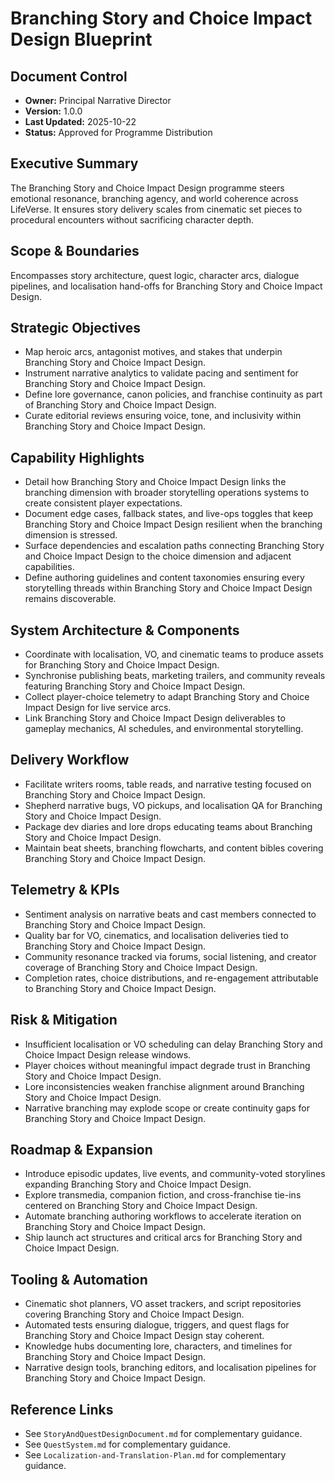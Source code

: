 # Branching Story and Choice Impact Design Blueprint
## Document Control
- **Owner:** Principal Narrative Director
- **Version:** 1.0.0
- **Last Updated:** 2025-10-22
- **Status:** Approved for Programme Distribution

## Executive Summary
The Branching Story and Choice Impact Design programme steers emotional resonance, branching agency,
and world coherence across LifeVerse. It ensures story delivery scales from cinematic set pieces to
procedural encounters without sacrificing character depth.

## Scope & Boundaries
Encompasses story architecture, quest logic, character arcs, dialogue pipelines, and localisation
hand-offs for Branching Story and Choice Impact Design.

## Strategic Objectives
- Map heroic arcs, antagonist motives, and stakes that underpin Branching Story and Choice Impact Design.
- Instrument narrative analytics to validate pacing and sentiment for Branching Story and Choice Impact Design.
- Define lore governance, canon policies, and franchise continuity as part of Branching Story and Choice Impact Design.
- Curate editorial reviews ensuring voice, tone, and inclusivity within Branching Story and Choice Impact Design.

## Capability Highlights
- Detail how Branching Story and Choice Impact Design links the branching dimension with broader storytelling operations systems to create consistent player expectations.
- Document edge cases, fallback states, and live-ops toggles that keep Branching Story and Choice Impact Design resilient when the branching dimension is stressed.
- Surface dependencies and escalation paths connecting Branching Story and Choice Impact Design to the choice dimension and adjacent capabilities.
- Define authoring guidelines and content taxonomies ensuring every storytelling threads within Branching Story and Choice Impact Design remains discoverable.

## System Architecture & Components
- Coordinate with localisation, VO, and cinematic teams to produce assets for Branching Story and Choice Impact Design.
- Synchronise publishing beats, marketing trailers, and community reveals featuring Branching Story and Choice Impact Design.
- Collect player-choice telemetry to adapt Branching Story and Choice Impact Design for live service arcs.
- Link Branching Story and Choice Impact Design deliverables to gameplay mechanics, AI schedules, and environmental storytelling.

## Delivery Workflow
- Facilitate writers rooms, table reads, and narrative testing focused on Branching Story and Choice Impact Design.
- Shepherd narrative bugs, VO pickups, and localisation QA for Branching Story and Choice Impact Design.
- Package dev diaries and lore drops educating teams about Branching Story and Choice Impact Design.
- Maintain beat sheets, branching flowcharts, and content bibles covering Branching Story and Choice Impact Design.

## Telemetry & KPIs
- Sentiment analysis on narrative beats and cast members connected to Branching Story and Choice Impact Design.
- Quality bar for VO, cinematics, and localisation deliveries tied to Branching Story and Choice Impact Design.
- Community resonance tracked via forums, social listening, and creator coverage of Branching Story and Choice Impact Design.
- Completion rates, choice distributions, and re-engagement attributable to Branching Story and Choice Impact Design.

## Risk & Mitigation
- Insufficient localisation or VO scheduling can delay Branching Story and Choice Impact Design release windows.
- Player choices without meaningful impact degrade trust in Branching Story and Choice Impact Design.
- Lore inconsistencies weaken franchise alignment around Branching Story and Choice Impact Design.
- Narrative branching may explode scope or create continuity gaps for Branching Story and Choice Impact Design.

## Roadmap & Expansion
- Introduce episodic updates, live events, and community-voted storylines expanding Branching Story and Choice Impact Design.
- Explore transmedia, companion fiction, and cross-franchise tie-ins centered on Branching Story and Choice Impact Design.
- Automate branching authoring workflows to accelerate iteration on Branching Story and Choice Impact Design.
- Ship launch act structures and critical arcs for Branching Story and Choice Impact Design.

## Tooling & Automation
- Cinematic shot planners, VO asset trackers, and script repositories covering Branching Story and Choice Impact Design.
- Automated tests ensuring dialogue, triggers, and quest flags for Branching Story and Choice Impact Design stay coherent.
- Knowledge hubs documenting lore, characters, and timelines for Branching Story and Choice Impact Design.
- Narrative design tools, branching editors, and localisation pipelines for Branching Story and Choice Impact Design.

## Reference Links
- See `StoryAndQuestDesignDocument.md` for complementary guidance.
- See `QuestSystem.md` for complementary guidance.
- See `Localization-and-Translation-Plan.md` for complementary guidance.
